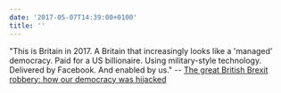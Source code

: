 ```yaml
---
date: '2017-05-07T14:39:00+0100'
title: ''
---
```

"This is Britain in 2017. A Britain that increasingly looks like a 'managed' democracy. Paid for a US billionaire. Using military-style technology. Delivered by Facebook. And enabled by us." -- [The great British Brexit robbery: how our democracy was hijacked](https://www.theguardian.com/technology/2017/may/07/the-great-british-brexit-robbery-hijacked-democracy)

